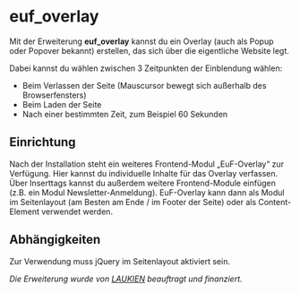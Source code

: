 # euf_overlay
Mit der Erweiterung **euf_overlay** kannst du ein Overlay (auch als Popup oder Popover bekannt) erstellen, das sich über die eigentliche Website legt.

Dabei kannst du wählen zwischen 3 Zeitpunkten der Einblendung wählen:
- Beim Verlassen der Seite (Mauscursor bewegt sich außerhalb des Browserfensters)
- Beim Laden der Seite
- Nach einer bestimmten Zeit, zum Beispiel 60 Sekunden

## Einrichtung
Nach der Installation steht ein weiteres Frontend-Modul „EuF-Overlay“ zur Verfügung. Hier kannst du individuelle Inhalte für das Overlay verfassen. Über Inserttags kannst du außerdem weitere Frontend-Module einfügen (z.B. ein Modul Newsletter-Anmeldung). EuF-Overlay kann dann als Modul im Seitenlayout (am Besten am Ende / im Footer der Seite) oder als Content-Element verwendet werden.

## Abhängigkeiten
Zur Verwendung muss jQuery im Seitenlayout aktiviert sein.

*Die Erweiterung wurde von [LAUKIEN](http://www.laukien.de/) beauftragt und finanziert.*
